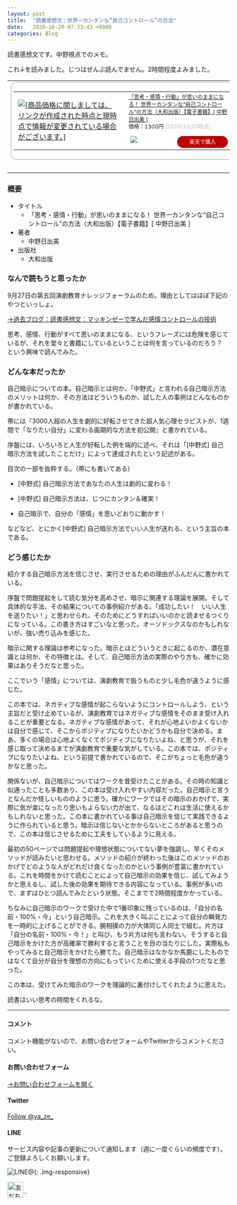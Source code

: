 ```yaml
---
layout: post
title:  "読書感想文：世界一カンタンな”自己コントロール”の方法"
date:   2020-10-20 07:33:43 +0900
categories: Blog
---
```




読書感想文です。中野視点でのメモ。

これ↓を読みました。じつはぜんぶ読んでません。2時間程度よみました。

<table border="0" cellpadding="0" cellspacing="0"><tr><td><div style="border:1px solid #95a5a6;border-radius:.75rem;background-color:#FFFFFF;width:504px;margin:0px;padding:5px;text-align:center;overflow:hidden;"><table><tr><td style="width:240px"><a href="https://hb.afl.rakuten.co.jp/ichiba/1d624724.69d8711b.1d624725.930adc85/_RTLink9366?pc=https%3A%2F%2Fitem.rakuten.co.jp%2Frakutenkobo-ebooks%2Fbe7cda5133253b37963cd36e01d23d59%2F&link_type=picttext&ut=eyJwYWdlIjoiaXRlbSIsInR5cGUiOiJwaWN0dGV4dCIsInNpemUiOiIyNDB4MjQwIiwibmFtIjoxLCJuYW1wIjoicmlnaHQiLCJjb20iOjEsImNvbXAiOiJkb3duIiwicHJpY2UiOjEsImJvciI6MSwiY29sIjoxLCJiYnRuIjoxLCJwcm9kIjowLCJhbXAiOmZhbHNlfQ%3D%3D" target="_blank" rel="nofollow sponsored noopener" style="word-wrap:break-word;"  ><img src="https://hbb.afl.rakuten.co.jp/hgb/1d624724.69d8711b.1d624725.930adc85/?me_id=1278256&item_id=16916439&pc=https%3A%2F%2Fthumbnail.image.rakuten.co.jp%2F%400_mall%2Frakutenkobo-ebooks%2Fcabinet%2F8453%2F2000005698453.jpg%3F_ex%3D240x240&s=240x240&t=picttext" border="0" style="margin:2px" alt="[商品価格に関しましては、リンクが作成された時点と現時点で情報が変更されている場合がございます。]" title="[商品価格に関しましては、リンクが作成された時点と現時点で情報が変更されている場合がございます。]"></a></td><td style="vertical-align:top;width:248px;"><p style="font-size:12px;line-height:1.4em;text-align:left;margin:0px;padding:2px 6px;word-wrap:break-word"><a href="https://hb.afl.rakuten.co.jp/ichiba/1d624724.69d8711b.1d624725.930adc85/_RTLink9366?pc=https%3A%2F%2Fitem.rakuten.co.jp%2Frakutenkobo-ebooks%2Fbe7cda5133253b37963cd36e01d23d59%2F&link_type=picttext&ut=eyJwYWdlIjoiaXRlbSIsInR5cGUiOiJwaWN0dGV4dCIsInNpemUiOiIyNDB4MjQwIiwibmFtIjoxLCJuYW1wIjoicmlnaHQiLCJjb20iOjEsImNvbXAiOiJkb3duIiwicHJpY2UiOjEsImJvciI6MSwiY29sIjoxLCJiYnRuIjoxLCJwcm9kIjowLCJhbXAiOmZhbHNlfQ%3D%3D" target="_blank" rel="nofollow sponsored noopener" style="word-wrap:break-word;"  >「思考・感情・行動」が思いのままになる！ 世界一カンタンな“自己コントロール”の方法（大和出版）【電子書籍】[ 中野日出美 ]</a><br><span >価格：1300円</span> <span style="color:#BBB">(2020/10/20時点)</span></p><div style="margin:10px;"><a href="https://hb.afl.rakuten.co.jp/ichiba/1d624724.69d8711b.1d624725.930adc85/_RTLink9366?pc=https%3A%2F%2Fitem.rakuten.co.jp%2Frakutenkobo-ebooks%2Fbe7cda5133253b37963cd36e01d23d59%2F&link_type=picttext&ut=eyJwYWdlIjoiaXRlbSIsInR5cGUiOiJwaWN0dGV4dCIsInNpemUiOiIyNDB4MjQwIiwibmFtIjoxLCJuYW1wIjoicmlnaHQiLCJjb20iOjEsImNvbXAiOiJkb3duIiwicHJpY2UiOjEsImJvciI6MSwiY29sIjoxLCJiYnRuIjoxLCJwcm9kIjowLCJhbXAiOmZhbHNlfQ%3D%3D" target="_blank" rel="nofollow sponsored noopener" style="word-wrap:break-word;"  ><img src="https://static.affiliate.rakuten.co.jp/makelink/rl.svg" style="float:left;max-height:27px;width:auto;margin-top:0"></a><a href="https://hb.afl.rakuten.co.jp/ichiba/1d624724.69d8711b.1d624725.930adc85/_RTLink9366?pc=https%3A%2F%2Fitem.rakuten.co.jp%2Frakutenkobo-ebooks%2Fbe7cda5133253b37963cd36e01d23d59%2F%3Fscid%3Daf_pc_bbtn&link_type=picttext&ut=eyJwYWdlIjoiaXRlbSIsInR5cGUiOiJwaWN0dGV4dCIsInNpemUiOiIyNDB4MjQwIiwibmFtIjoxLCJuYW1wIjoicmlnaHQiLCJjb20iOjEsImNvbXAiOiJkb3duIiwicHJpY2UiOjEsImJvciI6MSwiY29sIjoxLCJiYnRuIjoxLCJwcm9kIjowLCJhbXAiOmZhbHNlfQ==" target="_blank" rel="nofollow sponsored noopener" style="word-wrap:break-word;"  ><div style="float:right;width:41%;height:27px;background-color:#bf0000;color:#fff!important;font-size:12px;font-weight:500;line-height:27px;margin-left:1px;padding: 0 12px;border-radius:16px;cursor:pointer;text-align:center;">楽天で購入</div></a></div></td></tr></table></div><br><p style="color:#000000;font-size:12px;line-height:1.4em;margin:5px;word-wrap:break-word"></p></td></tr></table>



### 概要

- タイトル
  - 「思考・感情・行動」が思いのままになる！ 世界一カンタンな“自己コントロール”の方法（大和出版）【電子書籍】[ 中野日出美 ]
- 著者
  - 中野日出美
- 出版社
  - 大和出版



### なんで読もうと思ったか

9月27日の第五回演劇教育ナレッジフォーラムのため。理由としてはほぼ下記のやつといっしょ。

[→過去ブログ：読書感想文：マッキンゼーで学んだ感情コントロールの技術]({{site.baseurl}}/blog/2020/09/01/Book_マッキンゼーで学んだ感情コントロールの技術-コピー-コピー/)

思考、感情、行動がすべて思いのままになる、というフレーズには危険を感じているが、それを堂々と書籍にしているということは何を言っているのだろう？ という興味で読んでみた。



### どんな本だったか

自己暗示についての本。自己暗示とは何か、「中野式」と言われる自己暗示方法のメリットは何か、その方法はどういうものか、試した人の事例はどんなものかが書かれている。

帯には『3000人超の人生を劇的に好転させてきた超人気心理セラピストが、1週間で「なりたい自分」に変わる画期的な方法を初公開』と書かれている。

序盤には、いろいろと人生が好転した例を端的に述べ、それは「[中野式] 自己暗示方法を試したことだけ」によって達成されたという記述がある。

目次の一部を抜粋する。（帯にも書いてある）

- [中野式] 自己暗示方法であなたの人生は劇的に変わる！

- [中野式] 自己暗示方法は、じつにカンタン＆確実！

- 自己暗示で、自分の「感情」を思いどおりに動かす！

  

などなど、とにかく[中野式] 自己暗示方法でいい人生が送れる、という主旨の本である。



### どう感じたか

紹介する自己暗示方法を信じさせ、実行させるための理由がふんだんに書かれている。

序盤で問題提起をして読む気分を高めさせ、暗示に関連する理論を展開。そして具体的な手法、その結果についての事例紹介がある。「成功したい！　いい人生を送りたい！」と思わせられ、そのためにどうすればいいのかと読ませるつくりになっている。この書き方はすごいなと思った。オーソドックスなのかもしれないが、強い売り込みを感じた。

暗示に関する理論は参考になった。暗示とはどういうときに起こるのか、潜在意識とは何か、その特徴とは。そして、自己暗示方法の実際のやり方も、確かに効果はありそうだなと思った。

ここでいう「感情」については、演劇教育で扱うものと少し毛色が違うように感じた。

この本では、ネガティブな感情が起こらないようにコントロールしよう、という主旨だと受け止めているが、演劇教育ではネガティブな感情をそのまま受け入れることが重要となる。ネガティブな感情があって、それが心地よいかよくないかは自分で感じて、そこからポジティブになりたいかどうかも自分で決める。まあ、多くの場合は心地よくなくてポジティブになりたいよね、と思うが、それを感じ取って決めるまでが演劇教育で重要な気がしている。この本では、ポジティブになりたいよね、という前提で書かれているので、そこがちょっと毛色が違うかなと思った。

関係ないが、自己暗示についてはワークを昔受けたことがある。その時の知識と似通ったことも多数あり、この本は受け入れやすい内容だった。自己暗示と言うとなんだか怪しいもののように思う。確かにワークではその暗示のおかげで、実際に気が楽になったり思いもよらない力が出て、なるほどこれは生活に使えるかもしれないと思った。この本に書かれている事は自己暗示を信じて実践できるように作られていると思う。暗示は信じないとかからないところがあると思うので、この本は信じさせるために工夫をしているように見える。

最初の50ページでは問題提起や理想状態についてない夢を強調し、早くそのメソッドが読みたいと思わせる。メソッドの紹介が終わった後はこのメソッドのおかげでどのような人がどれだけ良くなったのかという事例が豊富に書かれている。これを時間をかけて読むことによって自己暗示の効果を信じ、試してみようかと思えるし、試した後の効果を期待できる内容になっている。事例が多いので、まずはひとつ読んでみたという状態。そこまでで2時間程度かかっている。

ちなみに自己暗示のワークで受けた中で1番印象に残っているのは、「自分の名前・100%・今」という自己暗示。これを大きく叫ぶことによって自分の瞬発力を一時的に上げることができる。腕相撲の力が大体同じ人同士で組む。片方は「自分の名前・100%・今！」と叫び、もう片方は何も言わない。そうすると自己暗示をかけた方が高確率で勝利すると言うことを目の当たりにした。実際私もやってみると自己暗示をかけたら勝てた。自己暗示はなかなか馬鹿にしたものではなくて自分が自分を理想の方向にもっていくために使える手段の1つだなと思った。

この本は、受けてみた暗示のワークを理論的に裏付けしてくれたように思えた。

読書はいい思考の時間をくれるな。



---
#### コメント
コメント機能がないので、お問い合わせフォームやTwitterからコメントください。

#### お問い合わせフォーム
[→お問い合わせフォームを開く]({{site.baseurl}}/docs/contact/)

#### Twitter

<a href="https://twitter.com/ya_ze_?ref_src=twsrc%5Etfw" class="twitter-follow-button" data-show-count="false">Follow @ya_ze_</a><script async src="https://platform.twitter.com/widgets.js" charset="utf-8"></script>


#### LINE

サービス内容や記事の更新について通知します（週に一度ぐらいの頻度です）。
ご登録よろしくお願いします。

![LINE@]({{site.baseurl}}/img/lineat.png){: .img-responsive}

<a href="https://line.me/R/ti/p/%40tqt3140x"><img height="36" border="0" alt="友だち追加" src="https://scdn.line-apps.com/n/line_add_friends/btn/ja.png"></a>``
